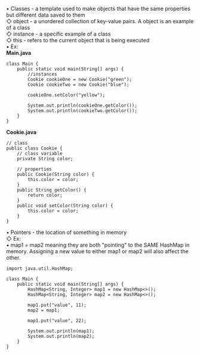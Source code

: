 • Classes - a template used to make objects that have the same properties but different data saved to them  
   ◇ object - a unordered collection of key-value pairs. A object is an example of a class  
   ◇ instance - a specific example of a class  
   ◇ this - refers to the current object that is being executed  
      ▪ Ex:  
      **Main.java**  
~~~~~~~~~~~~~~~~~~~~~~~~~~~~~~~~~
class Main {
    public static void main(String[] args) {
        //instances
        Cookie cookieOne = new Cookie("green");
        Cookie cookieTwo = new Cookie("blue");

        cookieOne.setColor("yellow");

        System.out.println(cookieOne.getColor());
        System.out.println(cookieTwo.getColor());
    }
}
~~~~~~~~~~~~~~~~~~~~~~~~~~~~~~~~~

**Cookie.java**  
~~~~~~~~~~~~~~~~~~~~~~~~~~~~~~~~~
// class
public class Cookie {
    // class variable
    private String color;

    // properties
    public Cookie(String color) {
        this.color = color;
    }
    public String getColor() {
        return color;
    }
    public void setColor(String color) {
        this.color = color;
    }
}
~~~~~~~~~~~~~~~~~~~~~~~~~~~~~~~~~




• Pointers - the location of something in memory  
   ◇ Ex:  
      ▪ map1 = map2 meaning they are both "pointing" to the SAME HashMap in memory. Assigning a new value to either map1 or map2 will also affect the other.    
~~~~~~~~~~~~~~~~~~~~~~~~~~~~~~~~~
import java.util.HashMap;

class Main {
    public static void main(String[] args) {
        HashMap<String, Integer> map1 = new HashMap<>();
        HashMap<String, Integer> map2 = new HashMap<>();

        map1.put("value", 11);
        map2 = map1;

        map1.put("value", 22);

        System.out.println(map1);
        System.out.println(map2);
    }
}
~~~~~~~~~~~~~~~~~~~~~~~~~~~~~~~~~
